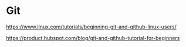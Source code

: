 # Git

https://www.linux.com/tutorials/beginning-git-and-github-linux-users/

https://product.hubspot.com/blog/git-and-github-tutorial-for-beginners